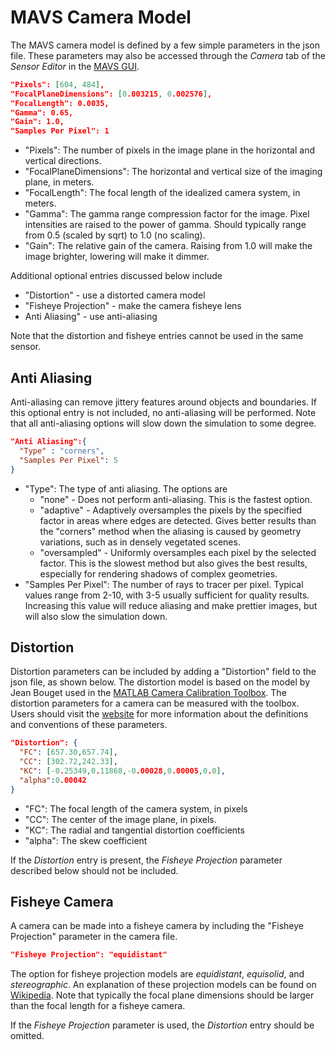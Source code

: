 # MAVS Camera Model
The MAVS camera model is defined by a few simple parameters in the json file. These parameters may also be accessed through the *Camera* tab of the *Sensor Editor* in the [MAVS GUI](../Gui/RunningMavsGUI.md).
``` json
"Pixels": [604, 484],
"FocalPlaneDimensions": [0.003215, 0.002576],
"FocalLength": 0.0035,
"Gamma": 0.65,
"Gain": 1.0,
"Samples Per Pixel": 1
```
- "Pixels": The number of pixels in the image plane in the horizontal and vertical directions.
- "FocalPlaneDimensions": The horizontal and vertical size of the imaging plane, in meters.
- "FocalLength": The focal length of the idealized camera system, in meters.
- "Gamma": The gamma range compression factor for the image. Pixel intensities are raised to the power of gamma. Should typically range from 0.5 (scaled by sqrt) to 1.0 (no scaling).
- "Gain": The relative gain of the camera. Raising from 1.0 will make the image brighter, lowering will make it dimmer.

Additional optional entries discussed below include
- "Distortion" - use a distorted camera model
- "Fisheye Projection" - make the camera  fisheye lens
- Anti Aliasing" - use anti-aliasing 

 Note that the distortion and fisheye entries cannot be used in the same sensor.

## Anti Aliasing
Anti-aliasing can remove jittery features around objects and boundaries. If this optional entry is not included, no anti-aliasing will be performed. Note that all anti-aliasing options will slow down the simulation to some degree.
``` json
"Anti Aliasing":{
  "Type" : "corners",
  "Samples Per Pixel": 5
}
```
- "Type": The type of anti aliasing. The options are
  * "none" - Does not perform anti-aliasing. This is the fastest option.
  * "adaptive" - Adaptively oversamples the pixels by the specified factor in areas where edges are detected. Gives better results than the "corners" method when the aliasing is caused by geometry variations, such as in densely vegetated scenes.
  * "oversampled" - Uniformly oversamples each pixel by the selected factor. This is the slowest method but also gives the best results, especially for rendering shadows of complex geometries.
- "Samples Per Pixel": The number of rays to tracer per pixel. Typical values range from 2-10, with 3-5 usually sufficient for quality results. Increasing this value will reduce aliasing and make prettier images, but will also slow the simulation down. 

## Distortion
Distortion parameters can be included by adding a "Distortion" field to the json file, as shown below. The distortion model is based on the model by Jean Bouget used in the [MATLAB Camera Calibration Toolbox](http://www.vision.caltech.edu/bouguetj/calib_doc/). The distortion parameters for a camera can be measured with the toolbox. Users should visit the [website](http://www.vision.caltech.edu/bouguetj/calib_doc/htmls/parameters.html) for more information about the definitions and conventions of these parameters. 
``` json
"Distortion": {
  "FC": [657.30,657.74],
  "CC": [302.72,242.33],
  "KC": [-0.25349,0.11868,-0.00028,0.00005,0.0],
  "alpha":0.00042
}
```
- "FC": The focal length of the camera system, in pixels
- "CC": The center of the image plane, in pixels. 
- "KC": The radial and tangential distortion coefficients
- "alpha": The skew coefficient

If the *Distortion* entry is present, the *Fisheye Projection* parameter described below should not be included.

## Fisheye Camera
A camera can be made into a fisheye camera by including the "Fisheye Projection" parameter in the camera file.
``` json
"Fisheye Projection": "equidistant"
```
The option for fisheye projection models are *equidistant*, *equisolid*, and *stereographic*. An explanation of these projection models can be found on [Wikipedia](https://en.wikipedia.org/wiki/Fisheye_lens#Mapping_function). Note that typically the focal plane dimensions should be larger than the focal length for a fisheye camera.

If the *Fisheye Projection* parameter is used, the *Distortion* entry should be omitted.